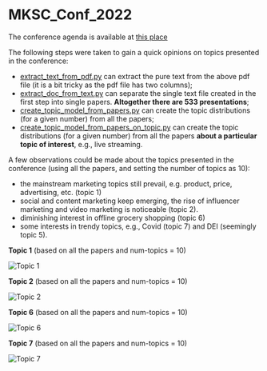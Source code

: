 # MKSC_Conf_2022

The conference agenda is available at [this place](../../blob/main/data/298315070-2022_INFORMS_Marketing_Science_Program.pdf)

The following steps were taken to gain a quick opinions on topics presented in the conference:

* [extract_text_from_pdf.py](../../blob/main/code/extract_text_from_pdf.py) can extract the pure text from the above pdf file (it is a bit tricky as the pdf file has two columns);
* [extract_doc_from_text.py](../../blob/main/code/extract_doc_from_text.py) can separate the single text file created in the first step into single papers. **Altogether there are 533 presentations**;
* [create_topic_model_from_papers.py](../../blob/main/code/create_topic_model_from_papers.py) can create the topic distributions (for a given number) from all the papers;
* [create_topic_model_from_papers_on_topic.py](../../blob/main/code/create_topic_model_from_papers_on_topic.py) can create the topic distributions (for a given number) from all the papers **about a particular topic of interest**, e.g., live streaming.

A few observations could be made about the topics presented in the conference (using all the papers, and setting the number of topics as 10):

* the mainstream marketing topics still prevail, e.g. product, price, advertising, etc. (topic 1)
* social and content marketing keep emerging, the rise of influencer marketing and video marketing is noticeable (topic 2).
* diminishing interest in offline grocery shopping (topic 6)
* some interests in trendy topics, e.g., Covid (topic 7) and DEI (seemingly topic 5).


**Topic 1** (based on all the papers and num-topics = 10)

![Topic 1](../../raw/main/vis/mksc-2022-topic-1.png?raw=true "Mainstream marketing topics on 4P")


**Topic 2** (based on all the papers and num-topics = 10)

![Topic 2](../../raw/main/vis/mksc-2022-topic-2.png?raw=true "Rising interest on social and content marketing")


**Topic 6** (based on all the papers and num-topics = 10)

![Topic 6](../../raw/main/vis/mksc-2022-topic-6.png?raw=true "Diminishing interest on offline grocery shopping")


**Topic 7** (based on all the papers and num-topics = 10)

![Topic 7](../../raw/main/vis/mksc-2022-topic-7.png?raw=true "Keen on mundane topic such as Covid")
